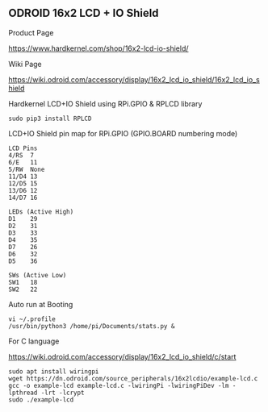 ## ODROID 16x2 LCD + IO Shield

Product Page

https://www.hardkernel.com/shop/16x2-lcd-io-shield/

Wiki Page

https://wiki.odroid.com/accessory/display/16x2_lcd_io_shield/16x2_lcd_io_shield


Hardkernel LCD+IO Shield using RPi.GPIO & RPLCD library
```
sudo pip3 install RPLCD
```

LCD+IO Shield pin map for RPi.GPIO (GPIO.BOARD numbering mode)
```
LCD Pins
4/RS  7
6/E   11
5/RW  None
11/D4 13
12/D5 15
13/D6 12
14/D7 16

LEDs (Active High)
D1    29
D2    31
D3    33
D4    35
D7    26
D6    32
D5    36

SWs (Active Low)
SW1   18
SW2   22
```

Auto run at Booting
```
vi ~/.profile
/usr/bin/python3 /home/pi/Documents/stats.py &
```


For C language

https://wiki.odroid.com/accessory/display/16x2_lcd_io_shield/c/start


```
sudo apt install wiringpi
wget https://dn.odroid.com/source_peripherals/16x2lcdio/example-lcd.c
gcc -o example-lcd example-lcd.c -lwiringPi -lwiringPiDev -lm -lpthread -lrt -lcrypt
sudo ./example-lcd
```
